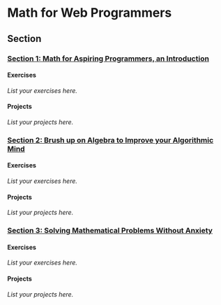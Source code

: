# Math for Web Programmers


## Section

### [Section 1: Math for Aspiring Programmers, an Introduction](Section-01-Math-for-Aspiring-Programmers-an-Introduction)

#### Exercises

_List your exercises here._

#### Projects

_List your projects here._

### [Section 2: Brush up on Algebra to Improve your Algorithmic Mind](Section-02-Brush-up-on-Algebra-to-Improve-your-Algorithmic-Mind)

#### Exercises

_List your exercises here._

#### Projects

_List your projects here._

### [Section 3: Solving Mathematical Problems Without Anxiety](Section-03-Solving-Mathematical-Problems-Without-Anxiety)

#### Exercises

_List your exercises here._

#### Projects

_List your projects here._
